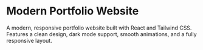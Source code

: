 # Modern Portfolio Website

A modern, responsive portfolio website built with React and Tailwind CSS. Features a clean design, dark mode support, smooth animations, and a fully responsive layout.

